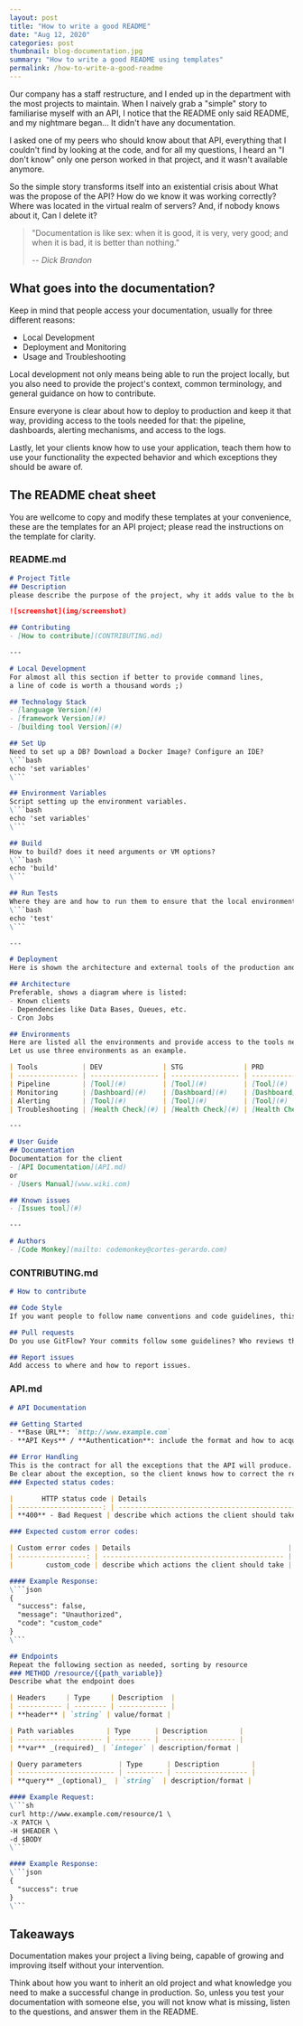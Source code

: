 ```yaml
---
layout: post
title: "How to write a good README"
date: "Aug 12, 2020"
categories: post
thumbnail: blog-documentation.jpg
summary: "How to write a good README using templates"
permalink: /how-to-write-a-good-readme
---
```

Our company has a staff restructure, and I ended up in the department with the most projects to maintain. When I naively grab a "simple" story to familiarise myself with an API, I notice that the README only said README, and my nightmare began... It didn't have any documentation.

I asked one of my peers who should know about that API, everything that I couldn't find by looking at the code, and for all my questions, I heard an "I don't know" only one person worked in that project, and it wasn't available anymore.

So the simple story transforms itself into an existential crisis about What was the propose of the API? How do we know it was working correctly? Where was located in the virtual realm of servers? And, if nobody knows about it, Can I delete it?

> "Documentation is like sex: when it is good, it is very, very good; and when it is bad, it is better than nothing."
>
> -- _Dick Brandon_

## What goes into the documentation?
Keep in mind that people access your documentation, usually for three different reasons:

- Local Development
- Deployment and Monitoring
- Usage and Troubleshooting

Local development not only means being able to run the project locally, but you also need to provide the project's context, common terminology, and general guidance on how to contribute.

Ensure everyone is clear about how to deploy to production and keep it that way, providing access to the tools needed for that: the pipeline, dashboards, alerting mechanisms, and access to the logs.

Lastly, let your clients know how to use your application, teach them how to use your functionality the expected behavior and which exceptions they should be aware of.

## The README cheat sheet

You are wellcome to copy and modify these templates at your convenience, these are the templates for an API project; please read the instructions on the template for clarity.

### README.md
```markdown
# Project Title
## Description
please describe the purpose of the project, why it adds value to the business, and the terminology the user will find (usually associated with the main classes).

![screenshot](img/screenshot)

## Contributing
- [How to contribute](CONTRIBUTING.md)

---

# Local Development
For almost all this section if better to provide command lines,
a line of code is worth a thousand words ;)

## Technology Stack
- [language Version](#)
- [framework Version](#)
- [building tool Version](#)

## Set Up
Need to set up a DB? Download a Docker Image? Configure an IDE?
\```bash
echo 'set variables'
\```

## Environment Variables
Script setting up the environment variables.
\```bash
echo 'set variables'
\```

## Build
How to build? does it need arguments or VM options?
\```bash
echo 'build'
\```

## Run Tests
Where they are and how to run them to ensure that the local environment is all set.
\```bash
echo 'test'
\```

---

# Deployment
Here is shown the architecture and external tools of the production and development environments.

## Architecture
Preferable, shows a diagram where is listed:
- Known clients
- Dependencies like Data Bases, Queues, etc.
- Cron Jobs

## Environments
Here are listed all the environments and provide access to the tools needed to manage them.
Let us use three environments as an example.

| Tools           | DEV               | STG               | PRD               |
| --------------- | ----------------- | ----------------- | ----------------- |
| Pipeline        | [Tool](#)         | [Tool](#)         | [Tool](#)         |
| Monitoring      | [Dashboard](#)    | [Dashboard](#)    | [Dashboard](#)    |
| Alerting        | [Tool](#)         | [Tool](#)         | [Tool](#)         |
| Troubleshooting | [Health Check](#) | [Health Check](#) | [Health Check](#) |

---

# User Guide
## Documentation
Documentation for the client
- [API Documentation](API.md)
or
- [Users Manual](www.wiki.com)

## Known issues
- [Issues tool](#)

---

# Authors
- [Code Monkey](mailto: codemonkey@cortes-gerardo.com)

```

### CONTRIBUTING.md

```markdown
# How to contribute

## Code Style
If you want people to follow name conventions and code guidelines, this is the place to tell them.

## Pull requests
Do you use GitFlow? Your commits follow some guidelines? Who reviews the code and pull requests?

## Report issues
Add access to where and how to report issues.
```

### API.md
```markdown
# API Documentation

## Getting Started
- **Base URL**: `http://www.example.com`
- **API Keys** / **Authentication**: include the format and how to acquire them.

## Error Handling
This is the contract for all the exceptions that the API will produce.
Be clear about the exception, so the client knows how to correct the request in case of 4XX or what to do with 5XX.
### Expected status codes:

|       HTTP status code | Details                                       |
| ---------------------: | --------------------------------------------- |
| **400** - Bad Request | describe which actions the client should take |

### Expected custom error codes:

| Custom error codes | Details                                       |
| -----------------: | --------------------------------------------- |
|        custom_code | describe which actions the client should take |

#### Example Response:
\```json
{
  "success": false,
  "message": "Unauthorized",
  "code": "custom_code"
}
\```

## Endpoints
Repeat the following section as needed, sorting by resource
### METHOD /resource/{{path_variable}}
Describe what the endpoint does

| Headers     | Type     | Description  |
| ----------- | -------- | ------------ |
| **header** | `string` | value/format |

| Path variables        | Type      | Description        |
| --------------------- | --------- | ------------------ |
| **var** _(required)_ | `integer` | description/format |

| Query parameters         | Type      | Description        |
| ------------------------ | --------- | ------------------ |
| **query** _(optional)_  | `string`  | description/format |

#### Example Request:
\```sh
curl http://www.example.com/resource/1 \
-X PATCH \
-H $HEADER \
-d $BODY
\```

#### Example Response:
\```json
{
  "success": true
}
\```

```

## Takeaways
Documentation makes your project a living being, capable of growing and improving itself without your intervention.

Think about how you want to inherit an old project and what knowledge you need to make a successful change in production. So, unless you test your documentation with someone else, you will not know what is missing, listen to the questions, and answer them in the README.
